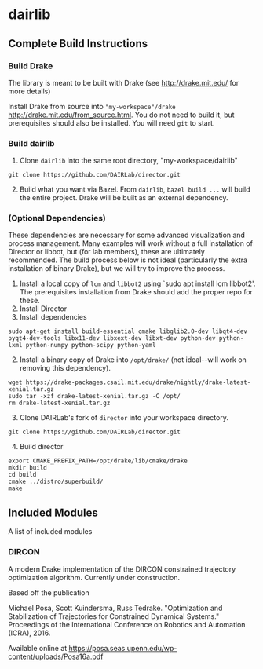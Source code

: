 # dairlib

## Complete Build Instructions
### Build Drake
The library is meant to be built with Drake (see http://drake.mit.edu/ for more details)

Install Drake from source into `"my-workspace"/drake` http://drake.mit.edu/from_source.html. You do not need to build it, but prerequisites should also be installed. You will need `git` to start.

### Build dairlib
1. Clone `dairlib` into the same root directory, "my-workspace/dairlib"
```
git clone https://github.com/DAIRLab/director.git
```

2. Build what you want via Bazel. From `dairlib`, `bazel build ...` will build the entire project. Drake will be built as an external dependency.

### (Optional Dependencies)
These dependencies are necessary for some advanced visualization and process management. Many examples will work without a full installation of Director or libbot, but (for lab members), these are ultimately recommended. The build process below is not ideal (particularly the extra installation of binary Drake), but we will try to improve the process.
1. Install a local copy of `lcm` and `libbot2` using `sudo apt install lcm libbot2'. The prerequisites installation from Drake should add the proper repo for these.
2. Install Director
  1. Install dependencies
  ```
  sudo apt-get install build-essential cmake libglib2.0-dev libqt4-dev pyqt4-dev-tools libx11-dev libxext-dev libxt-dev python-dev python-lxml python-numpy python-scipy python-yaml
  ```
  2. Install a binary copy of Drake into `/opt/drake/` (not ideal--will work on removing this dependency). 
  ```
  wget https://drake-packages.csail.mit.edu/drake/nightly/drake-latest-xenial.tar.gz
  sudo tar -xzf drake-latest-xenial.tar.gz -C /opt/
  rm drake-latest-xenial.tar.gz
  ```
  3. Clone DAIRLab's fork of `director` into your workspace directory.
  ```
  git clone https://github.com/DAIRLab/director.git
  ```
  4. Build director
  ```
  export CMAKE_PREFIX_PATH=/opt/drake/lib/cmake/drake
  mkdir build
  cd build
  cmake ../distro/superbuild/
  make
  ```

## Included Modules
A list of included modules

### DIRCON
A modern Drake implementation of the DIRCON constrained trajectory optimization algorithm. Currently under construction.

Based off the publication

Michael Posa, Scott Kuindersma, Russ Tedrake. "Optimization and Stabilization of Trajectories for Constrained Dynamical Systems." Proceedings of the International Conference on Robotics and Automation (ICRA), 2016. 

Available online at https://posa.seas.upenn.edu/wp-content/uploads/Posa16a.pdf